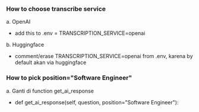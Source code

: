 ### How to choose transcribe service
a. OpenAI
  - add this to .env = TRANSCRIPTION_SERVICE=openai

b. Huggingface
  - comment/erase TRANSCRIPTION_SERVICE=openai from .env, karena by default akan via huggingface

### How to pick position="Software Engineer"
a. Ganti di function get_ai_response
   - def get_ai_response(self, question, position="Software Engineer"):
